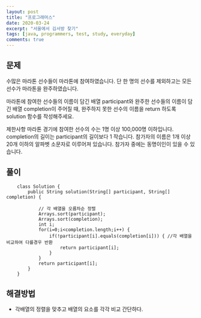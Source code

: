 ```yaml
---
layout: post
title: "프로그래머스"
date: 2020-03-24
excerpt: "서울에서 김서방 찾기"
tags: [java, programmers, test, study, everyday]
comments: true
---
```



## 문제

수많은 마라톤 선수들이 마라톤에 참여하였습니다. 단 한 명의 선수를 제외하고는 모든 선수가 마라톤을 완주하였습니다.

마라톤에 참여한 선수들의 이름이 담긴 배열 participant와 완주한 선수들의 이름이 담긴 배열 completion이 주어질 때, 완주하지 못한 선수의 이름을 return 하도록 solution 함수를 작성해주세요.

제한사항
마라톤 경기에 참여한 선수의 수는 1명 이상 100,000명 이하입니다.
completion의 길이는 participant의 길이보다 1 작습니다.
참가자의 이름은 1개 이상 20개 이하의 알파벳 소문자로 이루어져 있습니다.
참가자 중에는 동명이인이 있을 수 있습니다.

## 풀이


```
    class Solution {
	    public String solution(String[] participant, String[] completion) {
	        
	        // 각 배열을 오름차순 정렬
	        Arrays.sort(participant);
	        Arrays.sort(completion);
	        int i;
	        for(i=0;i<completion.length;i++) {		
	        	if(!participant[i].equals(completion[i])) {	//각 배열을 비교하여 다를경우 반환
	        		return participant[i];
	        	}
	        }
	        return participant[i];			
	    }
	}
```

## 해결방법
* 각배열의 정렬을 맞추고 배열의 요소를 각각 비교 간단하다.
